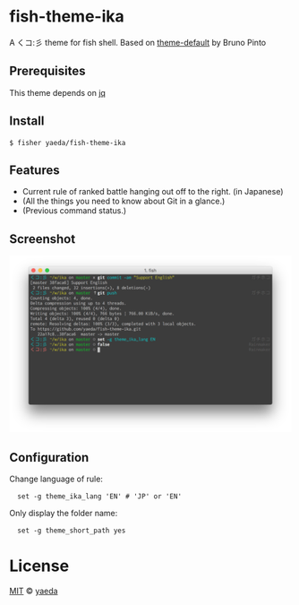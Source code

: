 # fish-theme-ika
A くコ:彡 theme for fish shell.
Based on [theme-default](https://github.com/oh-my-fish/theme-default) by Bruno Pinto

## Prerequisites
This theme depends on [jq](https://stedolan.github.io/jq/)

## Install

```fish
$ fisher yaeda/fish-theme-ika
```

## Features

* Current rule of ranked battle hanging out off to the right. (in Japanese)
* (All the things you need to know about Git in a glance.)
* (Previous command status.)

## Screenshot

<p align="center">
  <img src="screenshot.png">
</p>

## Configuration

Change language of rule:
```fish
  set -g theme_ika_lang 'EN' # 'JP' or 'EN'
```

Only display the folder name:
```fish
  set -g theme_short_path yes
```

# License

[MIT][mit] © [yaeda][author]


[mit]:            http://opensource.org/licenses/MIT
[author]:         http://github.com/yaeda
